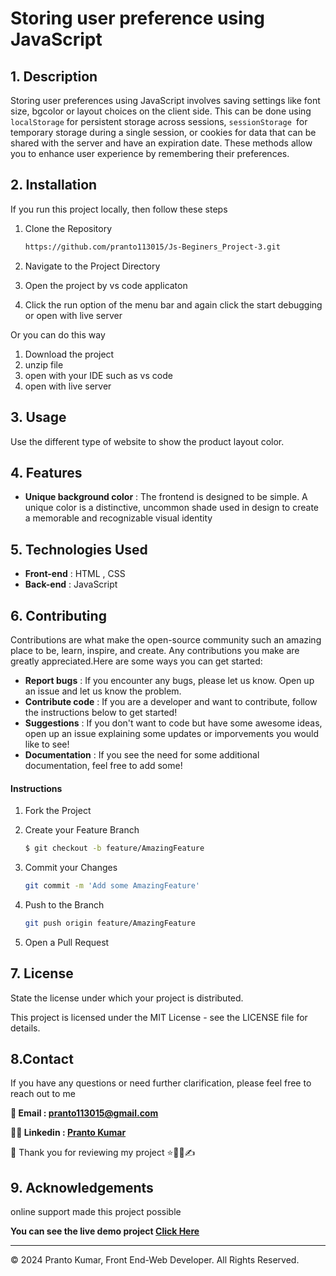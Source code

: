 # Storing user preference using JavaScript

## 1. Description

Storing user preferences using JavaScript involves saving settings like font size, bgcolor or layout choices on the client side. This can be done using `localStorage` for persistent storage across sessions, `sessionStorage `for temporary storage during a single session, or cookies for data that can be shared with the server and have an expiration date. These methods allow you to enhance user experience by remembering their preferences.


## 2. Installation

If you run this project locally, then follow these steps

1. Clone the Repository

   ```sh
   https://github.com/pranto113015/Js-Beginers_Project-3.git
   ```

2. Navigate to the Project Directory
3. Open the project by vs code applicaton
4. Click the run option of the menu bar and again click the start debugging or open with live server

Or you can do this way

1. Download the project
2. unzip file
3. open with your IDE such as vs code
4. open with live server

## 3. Usage

Use the different type of website to show the product layout color.

## 4. Features 
- **Unique background color** : The frontend is designed to be simple. A unique color is a distinctive, uncommon shade used in design to create a memorable and recognizable visual identity

## 5. Technologies Used
- **Front-end** : HTML , CSS
- **Back-end** : JavaScript


## 6. Contributing

Contributions are what make the open-source community such an amazing place to be, learn, inspire, and create. Any contributions you make are greatly appreciated.Here are some ways you can get started:

- **Report bugs** : If you encounter any bugs, please let us know. Open up an issue and let us know the problem.
- **Contribute code** : If you are a developer and want to contribute, follow the instructions below to get started!
- **Suggestions** : If you don't want to code but have some awesome ideas, open up an issue explaining some updates or imporvements you would like to see!
- **Documentation** : If you see the need for some additional documentation, feel free to add some!

#### Instructions

1. Fork the Project
2. Create your Feature Branch

   ```sh
   $ git checkout -b feature/AmazingFeature
   ```

3. Commit your Changes

   ```sh
   git commit -m 'Add some AmazingFeature'
   ```

4. Push to the Branch
   ```sh
   git push origin feature/AmazingFeature
   ```
5. Open a Pull Request

## 7. License

State the license under which your project is distributed.

This project is licensed under the MIT License - see the LICENSE file for details.

## 8.Contact

If you have any questions or need further clarification, please feel free to reach out to me

**💌 Email : pranto113015@gmail.com**

**🕵️‍♂️ Linkedin : [Pranto Kumar](https://www.linkedin.com/in/pranto-kumar-a326801b3/)**

💙 Thank you for reviewing my project ⭐👨‍💻✍

## 9. Acknowledgements

online support made this project possible

**You can see the live demo project [Click Here](https://pranto113015.github.io/Js-Beginers_Project-3/)**

- - - 
© 2024 Pranto Kumar, Front End-Web Developer. All Rights Reserved.
